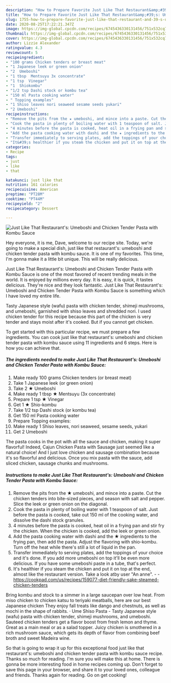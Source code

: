 ```yaml
---
description: "How to Prepare Favorite Just Like That Restaurant&amp;#39;s: Umeboshi and Chicken Tender Pasta with Kombu Sauce"
title: "How to Prepare Favorite Just Like That Restaurant&amp;#39;s: Umeboshi and Chicken Tender Pasta with Kombu Sauce"
slug: 1755-how-to-prepare-favorite-just-like-that-restaurant-and-39-s-umeboshi-and-chicken-tender-pasta-with-kombu-sauce
date: 2020-08-25T17:22:21.347Z
image: https://img-global.cpcdn.com/recipes/6745436330131456/751x532cq70/just-like-that-restaurants-umeboshi-and-chicken-tender-pasta-with-kombu-sauce-recipe-main-photo.jpg
thumbnail: https://img-global.cpcdn.com/recipes/6745436330131456/751x532cq70/just-like-that-restaurants-umeboshi-and-chicken-tender-pasta-with-kombu-sauce-recipe-main-photo.jpg
cover: https://img-global.cpcdn.com/recipes/6745436330131456/751x532cq70/just-like-that-restaurants-umeboshi-and-chicken-tender-pasta-with-kombu-sauce-recipe-main-photo.jpg
author: Lizzie Alexander
ratingvalue: 4.3
reviewcount: 5
recipeingredient:
- "100 grams Chicken tenders or breast meat"
- "1 Japanese leek or green onion"
- "2  Umeboshi"
- "1 tbsp  Mentsuyu 3x concentrate"
- "1 tsp  Vinegar"
- "1  Shiokombu"
- "1/2 tsp Dashi stock or kombu tea"
- "150 ml Pasta cooking water"
- " Topping examples"
- "1 Shiso leaves nori seaweed sesame seeds yukari"
- "2 Umeboshi"
recipeinstructions:
- "Remove the pits from the ★ umeboshi, and mince into a paste. Cut the chicken tenders into bite-sized pieces, and season with salt and pepper. Slice the leek or green onion on the diagonal."
- "Cook the pasta in plenty of boiling water with 1 teaspoon of salt. Just before the pasta is cooked, take out 150 ml of the cooking water, and dissolve the dashi stock granules."
- "4 minutes before the pasta is cooked, heat oil in a frying pan and stir fry the chicken. When the chicken is cooked, add the leek or green onion."
- "Add the pasta cooking water with dashi and the ★ ingredients to the frying pan, then add the pasta. Adjust the flavoring with shio-kombu. Turn off the heat while there&#39;s still a lot of liquid in the pan."
- "Transfer immediately to serving plates, add the toppings of your choice and it&#39;s done. If you add more umeboshi on top it&#39;ll be even more delicious. If you have some umeboshi paste in a tube, that&#39;s perfect."
- "It&#39;s healthier if you steam the chicken and put it on top at the end, almost like the restaurant version. Take a look atby user &#34;An anne&#34;.  https://cookpad.com/us/recipes/159077-diet-friendly-sake-steamed-chicken-tenders"
categories:
- Recipe
tags:
- just
- like
- that

katakunci: just like that 
nutrition: 161 calories
recipecuisine: American
preptime: "PT28M"
cooktime: "PT44M"
recipeyield: "2"
recipecategory: Dessert

---
```



![Just Like That Restaurant&#39;s: Umeboshi and Chicken Tender Pasta with Kombu Sauce](https://img-global.cpcdn.com/recipes/6745436330131456/751x532cq70/just-like-that-restaurants-umeboshi-and-chicken-tender-pasta-with-kombu-sauce-recipe-main-photo.jpg)

Hey everyone, it is me, Dave, welcome to our recipe site. Today, we're going to make a special dish, just like that restaurant&#39;s: umeboshi and chicken tender pasta with kombu sauce. It is one of my favorites. This time, I'm gonna make it a little bit unique. This will be really delicious.

Just Like That Restaurant&#39;s: Umeboshi and Chicken Tender Pasta with Kombu Sauce is one of the most favored of recent trending meals in the world. It is enjoyed by millions every day. It is easy, it is quick, it tastes delicious. They're nice and they look fantastic. Just Like That Restaurant&#39;s: Umeboshi and Chicken Tender Pasta with Kombu Sauce is something which I have loved my entire life.

Tasty Japanese style (wafu) pasta with chicken tender, shimeji mushrooms, and umeboshi, garnished with shiso leaves and shredded nori. I used chicken tender for this recipe because this part of the chicken is very tender and stays moist after it&#39;s cooked. But if you cannot get chicken.


To get started with this particular recipe, we must prepare a few ingredients. You can cook just like that restaurant&#39;s: umeboshi and chicken tender pasta with kombu sauce using 11 ingredients and 6 steps. Here is how you can achieve that.

<!--inarticleads1-->

##### The ingredients needed to make Just Like That Restaurant&#39;s: Umeboshi and Chicken Tender Pasta with Kombu Sauce:

1. Make ready 100 grams Chicken tenders (or breast meat)
1. Take 1 Japanese leek (or green onion)
1. Take 2 ★ Umeboshi
1. Make ready 1 tbsp ★ Mentsuyu (3x concentrate)
1. Prepare 1 tsp ★ Vinegar
1. Get 1 ★ Shio-kombu
1. Take 1/2 tsp Dashi stock (or kombu tea)
1. Get 150 ml Pasta cooking water
1. Prepare  Topping examples:
1. Make ready 1 Shiso leaves, nori seaweed, sesame seeds, yukari
1. Get 2 Umeboshi


The pasta cooks in the pot with all the sauce and chicken, making it super flavorful! Indeed, Cajun Chicken Pasta with Sausage just seemed like a natural choice! And I just love chicken and sausage combination because it&#39;s so flavorful and delicious. Once you mix pasta with the sauce, add sliced chicken, sausage chunks and mushrooms. 

<!--inarticleads2-->

##### Instructions to make Just Like That Restaurant&#39;s: Umeboshi and Chicken Tender Pasta with Kombu Sauce:

1. Remove the pits from the ★ umeboshi, and mince into a paste. Cut the chicken tenders into bite-sized pieces, and season with salt and pepper. Slice the leek or green onion on the diagonal.
1. Cook the pasta in plenty of boiling water with 1 teaspoon of salt. Just before the pasta is cooked, take out 150 ml of the cooking water, and dissolve the dashi stock granules.
1. 4 minutes before the pasta is cooked, heat oil in a frying pan and stir fry the chicken. When the chicken is cooked, add the leek or green onion.
1. Add the pasta cooking water with dashi and the ★ ingredients to the frying pan, then add the pasta. Adjust the flavoring with shio-kombu. Turn off the heat while there&#39;s still a lot of liquid in the pan.
1. Transfer immediately to serving plates, add the toppings of your choice and it&#39;s done. If you add more umeboshi on top it&#39;ll be even more delicious. If you have some umeboshi paste in a tube, that&#39;s perfect.
1. It&#39;s healthier if you steam the chicken and put it on top at the end, almost like the restaurant version. Take a look atby user &#34;An anne&#34;. -  - https://cookpad.com/us/recipes/159077-diet-friendly-sake-steamed-chicken-tenders


Bring kombu and stock to a simmer in a large saucepan over low heat. From miso chicken to chicken katsu to teriyaki meatballs, here are our best Japanese chicken They enjoy fall treats like dango and chestnuts, as well as mochi in the shape of rabbits. · Ume Shiso Pasta - Tasty Japanese style (wafu) pasta with chicken tender, shimeji mushrooms, and umeboshi. Sauteed chicken tenders get a flavor boost from fresh lemon and thyme. Great as a main meal or as a salad topper. Juicy chicken is smothered in a rich mushroom sauce, which gets its depth of flavor from combining beef broth and sweet Madeira wine. 

So that is going to wrap it up for this exceptional food just like that restaurant&#39;s: umeboshi and chicken tender pasta with kombu sauce recipe. Thanks so much for reading. I'm sure you will make this at home. There is gonna be more interesting food in home recipes coming up. Don't forget to save this page in your browser, and share it to your loved ones, colleague and friends. Thanks again for reading. Go on get cooking!
